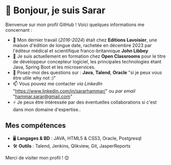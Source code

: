 # 👋 Bonjour, je suis Sarar

Bienvenue sur mon profil GitHub ! Voici quelques informations me concernant :

- 🔭 Mon dernier travail (*2016-2024*) était chez **Editions Lavoisier**, une maison d'édition de longue date, rachetée en décembre 2023 par l'éditeur médical et scientifique franco-britannique **John Libbey**
- 🌱 Je suis actuellement en formation chez **Open Classrooms** pour le titre de développeur concepteur logiciel, les principales technologies étant Java, Spring Boot et les microservices.
- 💬 Posez-moi des questions sur : **Java**, **Talend**, **Oracle** "si je peux vous être utile why not :)"
- 📫 Vous pouvez me contacter *via LinkedIn* "https://www.linkedin.com/in/sararhammar/" ou *par email* "hammar.sarar@gmail.com"
- ⚡ Je peux être intéressée par des éventuelles collaborations si c'est dans mon domaine d'expertise..

## Mes compétences
- 🖥️ **Langages & BD** : JAVA, HTML5 & CSS3, Oracle, Postgresql
- 🛠️ **Outils** : Talend, Jenkins, Qlikview, Git, JasperReports

Merci de visiter mon profil ! 😊

